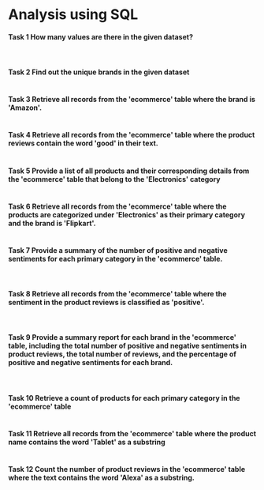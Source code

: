 #  Analysis using SQL

#### Task 1 How many values are there in the given dataset?
<pre>

</pre>
#### Task 2 Find out the unique brands in the given dataset
<pre>
</pre>
#### Task 3 Retrieve all records from the 'ecommerce' table where the brand is 'Amazon'.
<pre>
</pre>
#### Task 4 Retrieve all records from the 'ecommerce' table where the product reviews contain the word 'good' in their text.
<pre>
</pre>
#### Task 5 Provide a list of all products and their corresponding details from the 'ecommerce' table that belong to the 'Electronics' category
<pre>
</pre>
#### Task 6 Retrieve all records from the 'ecommerce' table where the products are categorized under 'Electronics' as their primary category and the brand is 'Flipkart'.
<pre>
</pre>
#### Task 7 Provide a summary of the number of positive and negative sentiments for each primary category in the 'ecommerce' table.
<pre>
  
</pre>
#### Task 8 Retrieve all records from the 'ecommerce' table where the sentiment in the product reviews is classified as 'positive'.
<pre>
  
</pre>
#### Task 9 Provide a summary report for each brand in the 'ecommerce' table, including the total number of positive and negative sentiments in product reviews, the total number of reviews, and the percentage of positive and negative sentiments for each brand.
<pre>
  
</pre>

#### Task 10 Retrieve a count of products for each primary category in the 'ecommerce' table
<pre>
</pre>
#### Task 11 Retrieve all records from the 'ecommerce' table where the product name contains the word 'Tablet' as a substring
<pre>
</pre>
#### Task 12 Count the number of product reviews in the 'ecommerce' table where the text contains the word 'Alexa' as a substring.
<pre>
</pre>






